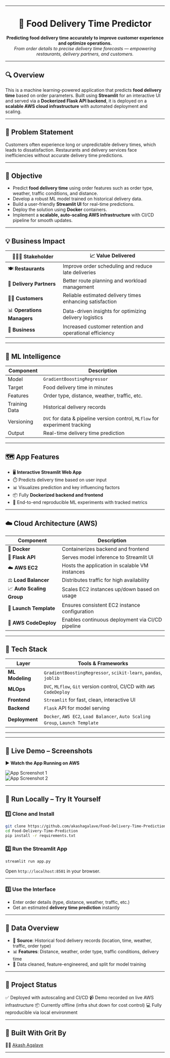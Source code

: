 
---

<h1 align="center">🚚 Food Delivery Time Predictor</h1>

<p align="center">
  <b>Predicting food delivery time accurately to improve customer experience and optimize operations.</b><br/>
  <i>From order details to precise delivery time forecasts — empowering restaurants, delivery partners, and customers.</i>
</p>

---

## 🔍 Overview

This is a machine learning-powered application that predicts **food delivery time** based on order parameters. Built using **Streamlit** for an interactive UI and served via a **Dockerized Flask API backend**, it is deployed on a **scalable AWS cloud infrastructure** with automated deployment and scaling.

---

## 💼 Problem Statement

Customers often experience long or unpredictable delivery times, which leads to dissatisfaction. Restaurants and delivery services face inefficiencies without accurate delivery time predictions.

---

## 🎯 Objective

* Predict **food delivery time** using order features such as order type, weather, traffic conditions, and distance.
* Develop a robust ML model trained on historical delivery data.
* Build a user-friendly **Streamlit UI** for real-time predictions.
* Deploy the solution using **Docker** containers.
* Implement a **scalable, auto-scaling AWS infrastructure** with CI/CD pipeline for smooth updates.

---

## 💡 Business Impact

| 🧑‍🤝‍🧑 Stakeholder       | 📈 Value Delivered                                       |
| -------------------------- | -------------------------------------------------------- |
| 🍽️ **Restaurants**        | Improve order scheduling and reduce late deliveries      |
| 🚚 **Delivery Partners**   | Better route planning and workload management            |
| 🧑‍💻 **Customers**        | Reliable estimated delivery times enhancing satisfaction |
| 📊 **Operations Managers** | Data-driven insights for optimizing delivery logistics   |
| 💼 **Business**            | Increased customer retention and operational efficiency  |

---

## 🧠 ML Intelligence

| Component     | Description                                                                 |
| ------------- | --------------------------------------------------------------------------- |
| Model         | `GradientBoostingRegressor`                                                 |
| Target        | Food delivery time in minutes                                               |
| Features      | Order type, distance, weather, traffic, etc.                                |
| Training Data | Historical delivery records                                                 |
| Versioning    | `DVC` for data & pipeline version control, `MLflow` for experiment tracking |
| Output        | Real-time delivery time prediction                                          |

---

## 🗺️ App Features

* 🖥️ **Interactive Streamlit Web App**
* ⏱️ Predicts delivery time based on user input
* 📊 Visualizes prediction and key influencing factors
* 📦 Fully **Dockerized backend and frontend**
* 🧪 End-to-end reproducible ML experiments with tracked metrics

---

## ☁️ Cloud Architecture (AWS)

| Component                 | Description                                      |
| ------------------------- | ------------------------------------------------ |
| 🐳 **Docker**             | Containerizes backend and frontend               |
| 🧠 **Flask API**          | Serves model inference to Streamlit UI           |
| ☁️ **AWS EC2**            | Hosts the application in scalable VM instances   |
| ⚖️ **Load Balancer**      | Distributes traffic for high availability        |
| 📈 **Auto Scaling Group** | Scales EC2 instances up/down based on usage      |
| 🧬 **Launch Template**    | Ensures consistent EC2 instance configuration    |
| 🚀 **AWS CodeDeploy**     | Enables continuous deployment via CI/CD pipeline |

---

## 🧰 Tech Stack

| Layer           | Tools & Frameworks                                                            |
| --------------- | ----------------------------------------------------------------------------- |
| **ML Modeling** | `GradientBoostingRegressor`, `scikit-learn`, `pandas`, `joblib`               |
| **MLOps**       | `DVC`, `MLflow`, `Git` version control, CI/CD with `AWS CodeDeploy`           |
| **Frontend**    | `Streamlit` for fast, clean, interactive UI                                   |
| **Backend**     | `Flask` API for model serving                                                 |
| **Deployment**  | `Docker`, `AWS EC2`, `Load Balancer`, `Auto Scaling Group`, `Launch Template` |


---

---

## 🎥 Live Demo – Screenshots 

▶️ **Watch the App Running on AWS**

![App Screenshot 1](path/to/screenshot1.png)  
![App Screenshot 2](path/to/screenshot2.png)  


---

## 🧪 Run Locally – Try It Yourself

### 1️⃣ Clone and Install

```bash
git clone https://github.com/akashagalave/Food-Delivery-Time-Prediction.git
cd Food-Delivery-Time-Prediction
pip install -r requirements.txt
```

### 2️⃣ Run the Streamlit App

```bash
streamlit run app.py
```

Open `http://localhost:8501` in your browser.

---

### 3️⃣ Use the Interface

* Enter order details (type, distance, weather, traffic, etc.)
* Get an estimated **delivery time prediction** instantly

---

## 📁 Data Overview

* 📍 **Source**: Historical food delivery records (location, time, weather, traffic, order type)
* 📊 **Features**: Distance, weather, order type, traffic conditions, delivery time
* 🧹 Data cleaned, feature-engineered, and split for model training

---

## 📌 Project Status

✅ Deployed with autoscaling and CI/CD
📹 Demo recorded on live AWS infrastructure
📦 Currently offline (infra shut down for cost control)
💻 Fully reproducible via local environment

---

## 🙌 Built With Grit By

👨‍💻 [Akash Agalave](https://github.com/akashagalave)

---


